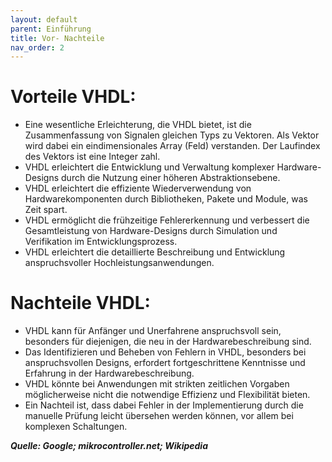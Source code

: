 ```yaml
---
layout: default
parent: Einführung
title: Vor- Nachteile
nav_order: 2
---
```

# Vorteile VHDL:

- Eine wesentliche Erleichterung, die VHDL bietet, ist die Zusammenfassung von Signalen gleichen Typs zu Vektoren. Als Vektor wird dabei ein eindimensionales Array (Feld) verstanden. Der Laufindex des Vektors ist eine Integer zahl.
- VHDL erleichtert die Entwicklung und Verwaltung komplexer Hardware-Designs durch die Nutzung einer höheren Abstraktionsebene.
- VHDL erleichtert die effiziente Wiederverwendung von Hardwarekomponenten durch Bibliotheken, Pakete und Module, was Zeit spart.
- VHDL ermöglicht die frühzeitige Fehlererkennung und verbessert die Gesamtleistung von Hardware-Designs durch Simulation und Verifikation im Entwicklungsprozess.
- VHDL erleichtert die detaillierte Beschreibung und Entwicklung anspruchsvoller Hochleistungsanwendungen.

# Nachteile VHDL:

- VHDL kann für Anfänger und Unerfahrene anspruchsvoll sein, besonders für diejenigen, die neu in der Hardwarebeschreibung sind.
- Das Identifizieren und Beheben von Fehlern in VHDL, besonders bei anspruchsvollen Designs, erfordert fortgeschrittene Kenntnisse und Erfahrung in der Hardwarebeschreibung.
- VHDL könnte bei Anwendungen mit strikten zeitlichen Vorgaben möglicherweise nicht die notwendige Effizienz und Flexibilität bieten.
- Ein Nachteil ist, dass dabei Fehler in der Implementierung durch die manuelle Prüfung leicht übersehen werden können, vor allem bei komplexen Schaltungen.

***Quelle: Google; mikrocontroller.net; Wikipedia***
